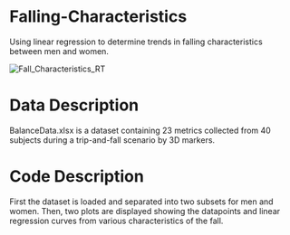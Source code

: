# Falling-Characteristics
Using linear regression to determine trends in falling characteristics between men and women. 

![Fall_Characteristics_RT](https://github.com/user-attachments/assets/01f9fb73-2325-4bdf-88b1-24c47eea7c3f)

# Data Description
BalanceData.xlsx is a dataset containing 23 metrics collected from 40 subjects during a trip-and-fall scenario by 3D markers. 

# Code Description
First the dataset is loaded and separated into two subsets for men and women. Then, two plots are displayed showing the datapoints and linear regression curves from various characteristics of the fall. 
